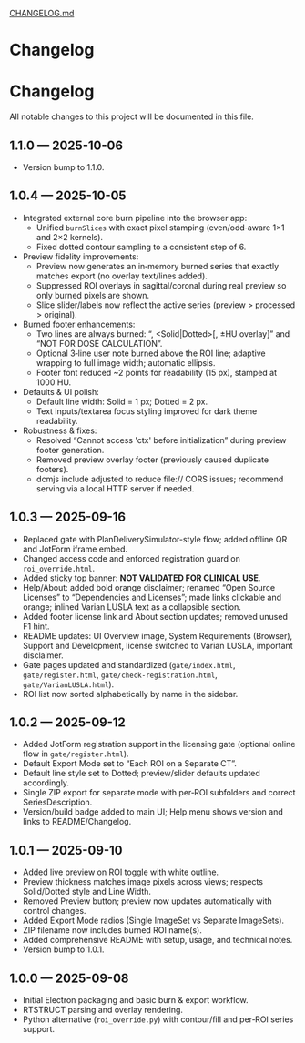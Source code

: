 [CHANGELOG.md](https://github.com/user-attachments/files/22365655/CHANGELOG.md)
# Changelog
# Changelog

All notable changes to this project will be documented in this file.

## 1.1.0 — 2025-10-06

- Version bump to 1.1.0.

## 1.0.4 — 2025-10-05

- Integrated external core burn pipeline into the browser app:
  - Unified `burnSlices` with exact pixel stamping (even/odd‑aware 1×1 and 2×2 kernels).
  - Fixed dotted contour sampling to a consistent step of 6.
- Preview fidelity improvements:
  - Preview now generates an in‑memory burned series that exactly matches export (no overlay text/lines added).
  - Suppressed ROI overlays in sagittal/coronal during real preview so only burned pixels are shown.
  - Slice slider/labels now reflect the active series (preview > processed > original).
- Burned footer enhancements:
  - Two lines are always burned: “<ROI>, <Solid|Dotted>[, ±HU overlay]” and “NOT FOR DOSE CALCULATION”.
  - Optional 3‑line user note burned above the ROI line; adaptive wrapping to full image width; automatic ellipsis.
  - Footer font reduced ~2 points for readability (15 px), stamped at 1000 HU.
- Defaults & UI polish:
  - Default line width: Solid = 1 px; Dotted = 2 px.
  - Text inputs/textarea focus styling improved for dark theme readability.
- Robustness & fixes:
  - Resolved “Cannot access 'ctx' before initialization” during preview footer generation.
  - Removed preview overlay footer (previously caused duplicate footers).
  - dcmjs include adjusted to reduce file:// CORS issues; recommend serving via a local HTTP server if needed.

## 1.0.3 — 2025-09-16

- Replaced gate with PlanDeliverySimulator-style flow; added offline QR and JotForm iframe embed.
- Changed access code and enforced registration guard on `roi_override.html`.
- Added sticky top banner: **NOT VALIDATED FOR CLINICAL USE**.
- Help/About: added bold orange disclaimer; renamed “Open Source Licenses” to “Dependencies and Licenses”; made links clickable and orange; inlined Varian LUSLA text as a collapsible section.
- Added footer license link and About section updates; removed unused F1 hint.
- README updates: UI Overview image, System Requirements (Browser), Support and Development, license switched to Varian LUSLA, important disclaimer.
- Gate pages updated and standardized (`gate/index.html`, `gate/register.html`, `gate/check-registration.html`, `gate/VarianLUSLA.html`).
- ROI list now sorted alphabetically by name in the sidebar.

## 1.0.2 — 2025-09-12

- Added JotForm registration support in the licensing gate (optional online flow in `gate/register.html`).
- Default Export Mode set to “Each ROI on a Separate CT”.
- Default line style set to Dotted; preview/slider defaults updated accordingly.
- Single ZIP export for separate mode with per‑ROI subfolders and correct SeriesDescription.
- Version/build badge added to main UI; Help menu shows version and links to README/Changelog.

## 1.0.1 — 2025-09-10

- Added live preview on ROI toggle with white outline.
- Preview thickness matches image pixels across views; respects Solid/Dotted style and Line Width.
- Removed Preview button; preview now updates automatically with control changes.
- Added Export Mode radios (Single ImageSet vs Separate ImageSets).
- ZIP filename now includes burned ROI name(s).
- Added comprehensive README with setup, usage, and technical notes.
- Version bump to 1.0.1.

## 1.0.0 — 2025-09-08

- Initial Electron packaging and basic burn & export workflow.
- RTSTRUCT parsing and overlay rendering.
- Python alternative (`roi_override.py`) with contour/fill and per‑ROI series support.
